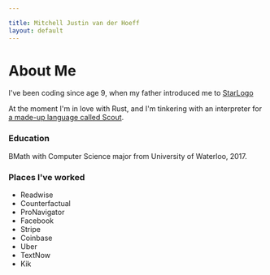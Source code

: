 ```yaml
---

title: Mitchell Justin van der Hoeff
layout: default
---
```


# About Me

I've been coding since age 9, when my father introduced me
to [StarLogo](https://education.mit.edu/project/starlogo-tng/)

At the moment I'm in love with Rust, and I'm tinkering with an interpreter
for [a made-up language called Scout](https://github.com/mitchelljustin/scout).

### Education

BMath with Computer Science major from University of Waterloo, 2017.

### Places I've worked

- Readwise
- Counterfactual
- ProNavigator
- Facebook
- Stripe
- Coinbase
- Uber
- TextNow
- Kik
